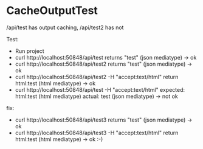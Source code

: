 CacheOutputTest
===============
/api/test has output caching, /api/test2 has not

Test:
- Run project
- curl http://localhost:50848/api/test
returns "test" (json mediatype) -> ok
- curl http://localhost:50848/api/test2 
returns "test" (json mediatype) -> ok
- curl http://localhost:50848/api/test2 -H "accept:text/html"
return <html>html:test</html> (html mediatype) -> ok
- curl http://localhost:50848/api/test -H "accept:text/html"
expected: <html>html:test</html> (html mediatype)
actual: test (json mediatype) -> not ok

fix:
- curl http://localhost:50848/api/test3 
returns "test" (json mediatype) -> ok
- curl http://localhost:50848/api/test3 -H "accept:text/html"
return <html>html:test</html> (html mediatype) -> ok :-)




